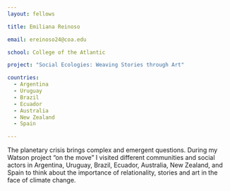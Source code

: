 ```yaml
---
layout: fellows

title: Emiliana Reinoso

email: ereinoso24@coa.edu

school: College of the Atlantic

project: "Social Ecologies: Weaving Stories through Art"

countries:
  - Argentina
  - Uruguay
  - Brazil
  - Ecuador
  - Australia
  - New Zealand
  - Spain

---
```


The planetary crisis brings complex and emergent questions. During my Watson project “on the move” I visited different communities and social actors in Argentina, Uruguay, Brazil, Ecuador, Australia, New Zealand, and Spain to think about the importance of relationality, stories and art in the face of climate change.
